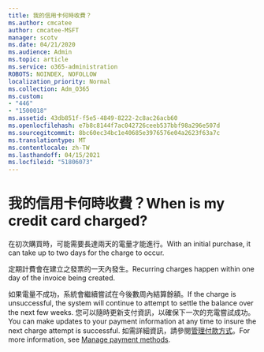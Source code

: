 ```yaml
---
title: 我的信用卡何時收費？
ms.author: cmcatee
author: cmcatee-MSFT
manager: scotv
ms.date: 04/21/2020
ms.audience: Admin
ms.topic: article
ms.service: o365-administration
ROBOTS: NOINDEX, NOFOLLOW
localization_priority: Normal
ms.collection: Adm_O365
ms.custom:
- "446"
- "1500018"
ms.assetid: 43db851f-f5e5-4849-8222-2c8ac26acb60
ms.openlocfilehash: e7b8c8144f7ac042726ceeb537bbf98a296e507d
ms.sourcegitcommit: 8bc60ec34bc1e40685e3976576e04a2623f63a7c
ms.translationtype: MT
ms.contentlocale: zh-TW
ms.lasthandoff: 04/15/2021
ms.locfileid: "51806073"
---
```

# <a name="when-is-my-credit-card-charged"></a><span data-ttu-id="4ab70-102">我的信用卡何時收費？</span><span class="sxs-lookup"><span data-stu-id="4ab70-102">When is my credit card charged?</span></span>

<span data-ttu-id="4ab70-103">在初次購買時，可能需要長達兩天的電量才能進行。</span><span class="sxs-lookup"><span data-stu-id="4ab70-103">With an initial purchase, it can take up to two days for the charge to occur.</span></span>
  
<span data-ttu-id="4ab70-104">定期計費會在建立之發票的一天內發生。</span><span class="sxs-lookup"><span data-stu-id="4ab70-104">Recurring charges happen within one day of the invoice being created.</span></span>
  
<span data-ttu-id="4ab70-105">如果電量不成功，系統會繼續嘗試在今後數周內結算餘額。</span><span class="sxs-lookup"><span data-stu-id="4ab70-105">If the charge is unsuccessful, the system will continue to attempt to settle the balance over the next few weeks.</span></span> <span data-ttu-id="4ab70-106">您可以隨時更新支付資訊，以確保下一次的充電嘗試成功。</span><span class="sxs-lookup"><span data-stu-id="4ab70-106">You can make updates to your payment information at any time to insure the next charge attempt is successful.</span></span> <span data-ttu-id="4ab70-107">如需詳細資訊，請參閱[管理付款方式](https://docs.microsoft.com/microsoft-365/commerce/billing-and-payments/manage-payment-methods)。</span><span class="sxs-lookup"><span data-stu-id="4ab70-107">For more information, see [Manage payment methods](https://docs.microsoft.com/microsoft-365/commerce/billing-and-payments/manage-payment-methods).</span></span>